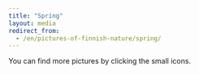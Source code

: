```yaml
---
title: "Spring"
layout: media
redirect_from:
  - /en/pictures-of-finnish-nature/spring/
---
```


You can find more pictures by clicking the small icons.
